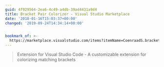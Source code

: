 ```yaml
---
guid: 4f929564-2ea6-4c49-a4db-39ad4431a9d4
title: Bracket Pair Colorizer - Visual Studio Marketplace
date: '2018-01-16T15:03:37+00:00'
changed: '2019-09-24T14:34:14+00:00'


bookmark_of: >-
  https://marketplace.visualstudio.com/items?itemName=CoenraadS.bracket-pair-colorizer
---
```



> Extension for Visual Studio Code - A customizable extension for colorizing matching brackets
